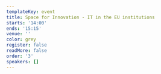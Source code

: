 ```yaml
---
templateKey: event
title: Space for Innovation - IT in the EU institutions
starts: '14:00'
ends: '15:15'
venue: ''
color: grey
register: false
readMore: false
order: '3'
speakers: []
---
```


